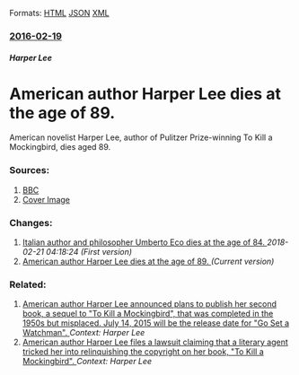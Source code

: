 
Formats: [HTML](/news/2016/02/19/american-author-harper-lee-dies-at-the-age-of-89.html)  [JSON](/news/2016/02/19/american-author-harper-lee-dies-at-the-age-of-89.json)  [XML](/news/2016/02/19/american-author-harper-lee-dies-at-the-age-of-89.xml)  

### [2016-02-19](/news/2016/02/19/index.md)

##### Harper Lee
# American author Harper Lee dies at the age of 89. 

American novelist Harper Lee, author of Pulitzer Prize-winning To Kill a Mockingbird, dies aged 89.


### Sources:

1. [BBC](http://www.bbc.com/news/world-us-canada-35616011)
1. [Cover Image](https://ichef.bbci.co.uk/news/1024/cpsprodpb/8E35/production/_88350463_hl.jpg)

### Changes:

1. [Italian author and philosopher Umberto Eco dies at the age of 84. ](/news/2016/02/19/italian-author-and-philosopher-umberto-eco-dies-at-the-age-of-84.md) _2018-02-21 04:18:24 (First version)_
1. [American author Harper Lee dies at the age of 89. ](/news/2016/02/19/american-author-harper-lee-dies-at-the-age-of-89.md) _(Current version)_

### Related:

1. [American author Harper Lee announced plans to publish her second book, a sequel to "To Kill a Mockingbird", that was completed in the 1950s but misplaced. July 14, 2015 will be the release date for "Go Set a Watchman". ](/news/2015/02/3/american-author-harper-lee-announced-plans-to-publish-her-second-book-a-sequel-to-to-kill-a-mockingbird-that-was-completed-in-the-1950s.md) _Context: Harper Lee_
2. [American author Harper Lee files a lawsuit claiming that a literary agent tricked her into relinquishing the copyright on her book, "To Kill a Mockingbird". ](/news/2013/05/4/american-author-harper-lee-files-a-lawsuit-claiming-that-a-literary-agent-tricked-her-into-relinquishing-the-copyright-on-her-book-to-kill.md) _Context: Harper Lee_

